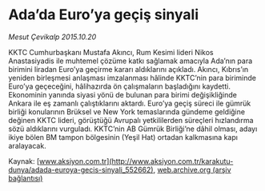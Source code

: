 # Ada’da Euro’ya geçiş sinyali

*Mesut Çevikalp 2015.10.20*

<div class="pNewsDetailMainContent ctx_content" itemprop="articleBody">
 <p>
  KKTC Cumhurbaşkanı Mustafa Akıncı, Rum Kesimi lideri Nikos Anastasiyadis ile muhtemel çözüme katkı sağlamak amacıyla Ada’nın para birimini liradan Euro’ya geçirme kararı aldıklarını açıkladı. Akıncı, Kıbrıs’ın yeniden birleşmesi anlaşması imzalanması hâlinde KKTC’nin para biriminde Euro’ya geçeceğini, hâlihazırda ön çalışmaların başladığını kaydetti. Ekonominin yanında siyasi yönü de bulunan para birimi değişikliğinde Ankara ile eş zamanlı çalıştıklarını aktardı. Euro’ya geçiş süreci ile gümrük birliği konularının Brüksel ve New York temaslarında gündeme geldiğine değinen KKTC lideri, görüştüğü Avrupalı yetkililerden süreçleri hızlandırma sözü aldıklarını vurguladı. KKTC’nin AB Gümrük Birliği’ne dâhil olması, adayı ikiye bölen BM tampon bölgesinin (Yeşil Hat) ortadan kalkmasına kapı aralayacak.
 </p>
</div>


Kaynak: [www.aksiyon.com.tr](http://www.aksiyon.com.tr/karakutu-dunya/adada-euroya-gecis-sinyali_552662), [web.archive.org (arşiv bağlantısı)](http://web.archive.org/web/20151021125133/http://www.aksiyon.com.tr/karakutu-dunya/adada-euroya-gecis-sinyali_552662)

